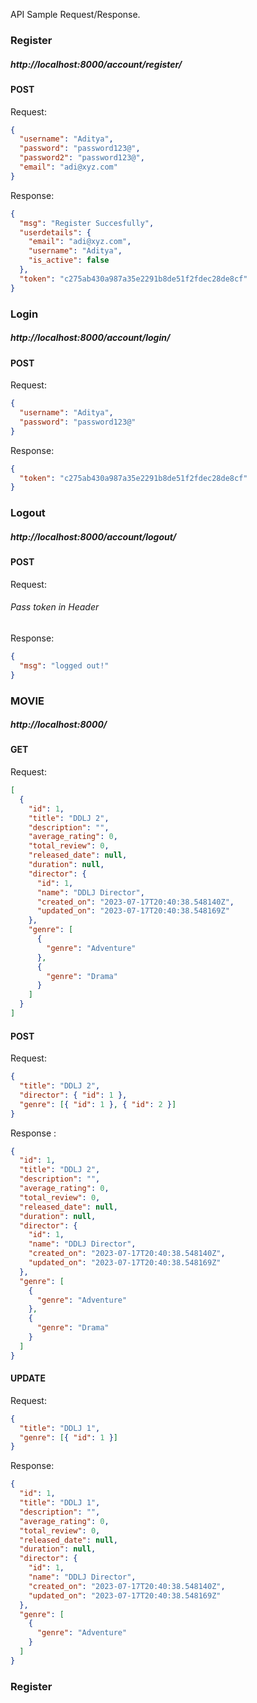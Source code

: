 API Sample Request/Response.

<h3>Register</h3>
<h5>http://localhost:8000/account/register/</h5>
<p><h4>POST</h4></p>

Request:

```json
{
  "username": "Aditya",
  "password": "password123@",
  "password2": "password123@",
  "email": "adi@xyz.com"
}
```

Response:

```json
{
  "msg": "Register Succesfully",
  "userdetails": {
    "email": "adi@xyz.com",
    "username": "Aditya",
    "is_active": false
  },
  "token": "c275ab430a987a35e2291b8de51f2fdec28de8cf"
}
```

<h3>Login</h3>
<h5>http://localhost:8000/account/login/</h5>
<p><h4>POST</h4></p>

Request:

```json
{
  "username": "Aditya",
  "password": "password123@"
}
```

Response:

```json
{
  "token": "c275ab430a987a35e2291b8de51f2fdec28de8cf"
}
```

<h3>Logout</h3>
<h5>http://localhost:8000/account/logout/</h5>
<p><h4>POST</h4></p>

Request:

<h6>Pass token in Header</h6>

Response:

```json
{
  "msg": "logged out!"
}
```

<h3>MOVIE</h3>
<h5>http://localhost:8000/</h5>
<p><h4>GET</h4></p>

Request:

```json
[
  {
    "id": 1,
    "title": "DDLJ 2",
    "description": "",
    "average_rating": 0,
    "total_review": 0,
    "released_date": null,
    "duration": null,
    "director": {
      "id": 1,
      "name": "DDLJ Director",
      "created_on": "2023-07-17T20:40:38.548140Z",
      "updated_on": "2023-07-17T20:40:38.548169Z"
    },
    "genre": [
      {
        "genre": "Adventure"
      },
      {
        "genre": "Drama"
      }
    ]
  }
]
```

<p><h4>POST</h4></p>

Request:

```json
{
  "title": "DDLJ 2",
  "director": { "id": 1 },
  "genre": [{ "id": 1 }, { "id": 2 }]
}
```

Response :

```json
{
  "id": 1,
  "title": "DDLJ 2",
  "description": "",
  "average_rating": 0,
  "total_review": 0,
  "released_date": null,
  "duration": null,
  "director": {
    "id": 1,
    "name": "DDLJ Director",
    "created_on": "2023-07-17T20:40:38.548140Z",
    "updated_on": "2023-07-17T20:40:38.548169Z"
  },
  "genre": [
    {
      "genre": "Adventure"
    },
    {
      "genre": "Drama"
    }
  ]
}
```

<p><h4>UPDATE</h4></p>
Request:

```json
{
  "title": "DDLJ 1",
  "genre": [{ "id": 1 }]
}
```

Response:

```json
{
  "id": 1,
  "title": "DDLJ 1",
  "description": "",
  "average_rating": 0,
  "total_review": 0,
  "released_date": null,
  "duration": null,
  "director": {
    "id": 1,
    "name": "DDLJ Director",
    "created_on": "2023-07-17T20:40:38.548140Z",
    "updated_on": "2023-07-17T20:40:38.548169Z"
  },
  "genre": [
    {
      "genre": "Adventure"
    }
  ]
}
```
<h3>Register</h3>
